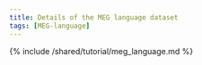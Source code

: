 ```yaml
---
title: Details of the MEG language dataset
tags: [MEG-language]
---
```


{% include /shared/tutorial/meg_language.md %}
